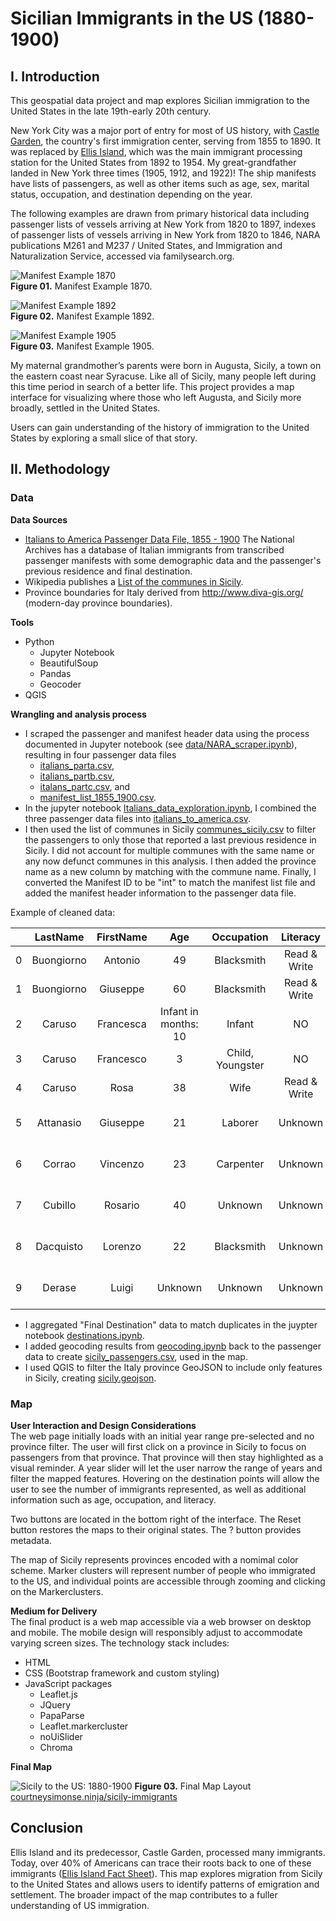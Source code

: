# Sicilian Immigrants in the US (1880-1900)

## I. Introduction

This geospatial data project and map explores Sicilian immigration to the United States in the late 19th-early 20th century.

New York City was a major port of entry for most of US history, with [Castle Garden](https://www.nps.gov/cacl/index.htm), the country's first immigration center, serving from 1855 to 1890. It was replaced by [Ellis Island](https://www.nps.gov/elis/index.htm), which was the main immigrant processing station for the United States from 1892 to 1954. My great-grandfather landed in New York three times (1905, 1912, and 1922)! The ship manifests have lists of passengers, as well as other items such as age, sex, marital status, occupation, and destination depending on the year.

The following examples are drawn from primary historical data including passenger lists of vessels arriving at New York from 1820 to 1897, indexes of passenger lists of vessels arriving in New York from 1820 to 1846, NARA publications M261 and M237 / United States, and Immigration and Naturalization Service, accessed via familysearch.org.  

![Manifest Example 1870](images/ManifestExample1870.jpg "1870")  
**Figure 01.** Manifest Example 1870.  

![Manifest Example 1892](images/ManifestExample1892.jpg "1892")  
**Figure 02.** Manifest Example 1892.   

![Manifest Example 1905](images/ManifestExample1905.jpg "1905")  
**Figure 03.** Manifest Example 1905.  

My maternal grandmother’s parents were born in Augusta, Sicily, a town on the eastern coast near Syracuse. Like all of Sicily, many people left during this time period in search of a better life. This project provides a map interface for visualizing where those who left Augusta, and Sicily more broadly, settled in the United States.  

Users can gain understanding of the history of immigration to the United States by exploring a small slice of that story.

## II. Methodology

### Data

**Data Sources**

- [Italians to America Passenger Data File, 1855 - 1900](https://aad.archives.gov/aad/series-description.jsp?s=4433&cat=GP44&bc=,sl&col=1002) The National Archives has a database of Italian immigrants from transcribed passenger manifests with some demographic data and the passenger's previous residence and final destination.
- Wikipedia publishes a [List of the communes in Sicily](https://en.wikipedia.org/wiki/List_of_communes_of_Sicily).
- Province boundaries for Italy derived from http://www.diva-gis.org/ (modern-day province boundaries).

**Tools**  
+ Python
  + Jupyter Notebook
  + BeautifulSoup
  + Pandas
  + Geocoder
+ QGIS

**Wrangling and analysis process**
+ I scraped the passenger and manifest header data using the process documented in Jupyter notebook (see [data/NARA_scraper.ipynb](project-files/NARA_scraper.ipynb)), resulting in four passenger data files
  + [italians_parta.csv](project-files/italians_parta.csv),
  + [italians_partb.csv](project-files/italians_partb.csv),
  + [italans_partc.csv](project-files/italians_partc.csv), and
  + [manifest_list_1855_1900.csv](project-files/manifest_list_1855_1900.csv).  
+ In the jupyter notebook [Italians_data_exploration.ipynb](project-files/Italians_data_exploration.ipynb), I combined the three passenger data files into [italians_to_america.csv](data/italians_to_america.csv).
+ I then used the list of communes in Sicily [communes_sicily.csv](data/communes_sicily.csv) to filter the passengers to only those that reported a last previous residence in Sicily. I did not account for multiple communes with the same name or any now defunct communes in this analysis. I then added the province name as a new column by matching with the commune name. Finally, I converted the Manifest ID to be "int" to match the manifest list file and added the manifest header information to the passenger data file.

Example of cleaned data:

|       | **LastName** | **FirstName** |       **Age**        |  **Occupation**  | **Literacy** | **CountryofOrigin** | **CityTownofLastResidence** | **DestinationCityTown** |           **TransitTravelCompartment**            | **ManifestID** | **Province** | **ShipName** |     **Port**     | **Arrival** |
| :---: | :----------: | :-----------: | :------------------: | :--------------: | :----------: | :-----------------: | :-------------------------: | :---------------------: | :-----------------------------------------------: | :------------: | :----------: | :----------: | :--------------: | :---------: |
|   0   |  Buongiorno  |    Antonio    |          49          |    Blacksmith    | Read & Write |        Italy        |           Sciacca           |        New York         | Return trip to USA - non US Citizen [Transit];... |     82236      |  Agrigento   |     EMS      |      Naples      | 12/29/1892  |
|   1   |  Buongiorno  |   Giuseppe    |          60          |    Blacksmith    | Read & Write |        Italy        |           Sciacca           |        New York         | Return trip to USA - non US Citizen [Transit];... |     82236      |  Agrigento   |     EMS      |      Naples      | 12/29/1892  |
|   2   |    Caruso    |   Francesca   | Infant in months: 10 |      Infant      |      NO      |        Italy        |           Sciacca           |        New York         | Return trip to USA - non US Citizen [Transit];... |     82236      |  Agrigento   |     EMS      |      Naples      | 12/29/1892  |
|   3   |    Caruso    |   Francesco   |          3           | Child, Youngster |      NO      |        Italy        |           Sciacca           |        New York         | Return trip to USA - non US Citizen [Transit];... |     82236      |  Agrigento   |     EMS      |      Naples      | 12/29/1892  |
|   4   |    Caruso    |     Rosa      |          38          |       Wife       | Read & Write |        Italy        |           Sciacca           |        New York         | Return trip to USA - non US Citizen [Transit];... |     82236      |  Agrigento   |     EMS      |      Naples      | 12/29/1892  |
|   5   |  Attanasio   |   Giuseppe    |          21          |     Laborer      |   Unknown    |        Italy        |           Palermo           |        New York         |  Staying in the USA [Transit]; Stowaway [Travel]  |     80591      |   Palermo    |   Gottardo   |     Antwerp      | 11/30/1884  |
|   6   |    Corrao    |   Vincenzo    |          23          |    Carpenter     |   Unknown    |        Italy        |           Palermo           |        New York         |  Staying in the USA [Transit]; Stowaway [Travel]  |     80591      |   Palermo    |   Gottardo   |     Antwerp      | 11/30/1884  |
|   7   |   Cubillo    |    Rosario    |          40          |     Unknown      |   Unknown    |        Italy        |           Messina           |        New York         |  Staying in the USA [Transit]; Stowaway [Travel]  |       63       |   Messina    |    Alesia    | Messina & Naples | 04/25/1885  |
|   8   |  Dacquisto   |    Lorenzo    |          22          |    Blacksmith    |   Unknown    |        Italy        |           Palermo           |        New York         |  Staying in the USA [Transit]; Stowaway [Travel]  |     80591      |   Palermo    |   Gottardo   |     Antwerp      | 11/30/1884  |
|   9   |    Derase    |     Luigi     |       Unknown        |     Unknown      |   Unknown    |        Italy        |           MESSINA           |        New York         |  Staying in the USA [Transit]; Stowaway [Travel]  |       63       |   Messina    |    Alesia    | Messina & Naples | 04/25/1885  |

 + I aggregated "Final Destination" data to match duplicates in the juypter notebook [destinations.ipynb](project-files/destinations.ipynb).
 + I added geocoding results from [geocoding.ipynb](project-files/geocoding.ipynb) back to the passenger data to create [sicily_passengers.csv](data/sicily_passengers.csv), used in the map.  
 + I used QGIS to filter the Italy province GeoJSON to include only features in Sicily, creating [sicily.geojson](data/sicily.geojson).

### Map
**User Interaction and Design Considerations**  
The web page initially loads with an initial year range pre-selected and no province filter. The user will first click on a province in Sicily to focus on passengers from that province. That province will then stay highlighted as a visual reminder. A year slider will let the user narrow the range of years and filter the mapped features. Hovering on the destination points will allow the user to see the number of immigrants represented, as well as additional information such as age, occupation, and literacy.

Two buttons are located in the bottom right of the interface. The Reset button restores the maps to their original states. The ? button provides metadata.  

The map of Sicily represents provinces encoded with a nomimal color scheme. Marker clusters will represent number of people who immigrated to the US, and individual points are accessible through zooming and clicking on the Markerclusters.

**Medium for Delivery**  
The final product is a web map accessible via a web browser on desktop and mobile. The mobile design will responsibly adjust to accommodate varying screen sizes. The technology stack includes:  
+ HTML
+ CSS (Bootstrap framework and custom styling)
+ JavaScript packages
    + Leaflet.js
    + JQuery
    + PapaParse
    + Leaflet.markercluster
    + noUiSlider
    + Chroma

**Final Map**

![Sicily to the US: 1880-1900](images/final-map-screenshot.png)
**Figure 03.** Final Map Layout [courtneysimonse.ninja/sicily-immigrants](courtneysimonse.ninja/sicily-immigrants)

## Conclusion
Ellis Island and its predecessor, Castle Garden, processed many immigrants. Today, over 40% of Americans can trace their roots back to one of these immigrants ([Ellis Island Fact Sheet](https://www.nps.gov/npnh/learn/news/fact-sheet-elis.htm)). This map explores migration from Sicily to the United States and allows users to identify patterns of emigration and settlement.  The broader impact of the map contributes to a fuller understanding of US immigration.
